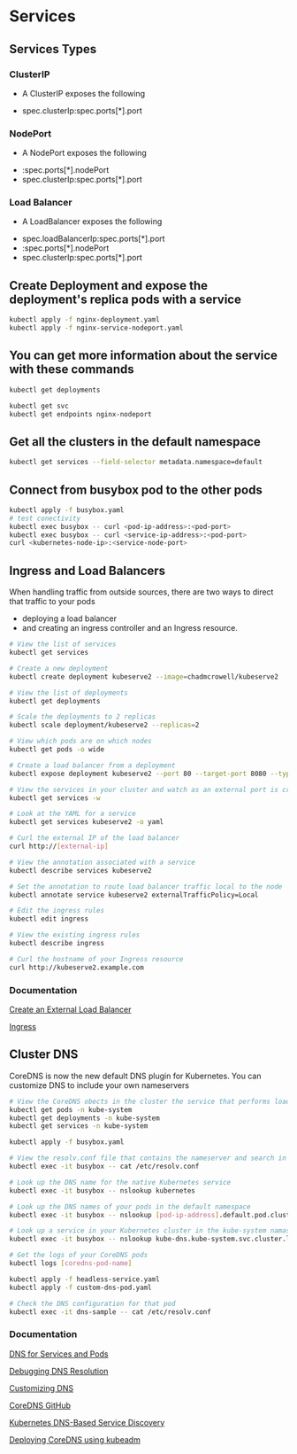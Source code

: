 # Services

## Services Types

### ClusterIP

- A ClusterIP exposes the following
* spec.clusterIp:spec.ports[*].port

### NodePort

- A NodePort exposes the following
* <NodeIP>:spec.ports[*].nodePort
* spec.clusterIp:spec.ports[*].port

### Load Balancer

- A LoadBalancer exposes the following
* spec.loadBalancerIp:spec.ports[*].port
* <NodeIP>:spec.ports[*].nodePort
* spec.clusterIp:spec.ports[*].port

## Create Deployment and expose the deployment's replica pods with a service

```bash
kubectl apply -f nginx-deployment.yaml
kubectl apply -f nginx-service-nodeport.yaml
```

## You can get more information about the service with these commands

```bash
kubectl get deployments

kubectl get svc
kubectl get endpoints nginx-nodeport
```
## Get all the clusters in the default namespace

```bash
kubectl get services --field-selector metadata.namespace=default
```
## Connect from busybox pod to the other pods

```bash
kubectl apply -f busybox.yaml
# test conectivity
kubectl exec busybox -- curl <pod-ip-address>:<pod-port>
kubectl exec busybox -- curl <service-ip-address>:<pod-port>
curl <kubernetes-node-ip>:<service-node-port>
```

## Ingress and Load Balancers

When handling traffic from outside sources, there are two ways to direct that traffic to your pods
- deploying a load balancer
- and creating an ingress controller and an Ingress resource.

```bash
# View the list of services
kubectl get services

# Create a new deployment
kubectl create deployment kubeserve2 --image=chadmcrowell/kubeserve2

# View the list of deployments
kubectl get deployments

# Scale the deployments to 2 replicas
kubectl scale deployment/kubeserve2 --replicas=2

# View which pods are on which nodes
kubectl get pods -o wide

# Create a load balancer from a deployment
kubectl expose deployment kubeserve2 --port 80 --target-port 8080 --type LoadBalancer

# View the services in your cluster and watch as an external port is created for a service
kubectl get services -w

# Look at the YAML for a service
kubectl get services kubeserve2 -o yaml

# Curl the external IP of the load balancer
curl http://[external-ip]

# View the annotation associated with a service
kubectl describe services kubeserve2

# Set the annotation to route load balancer traffic local to the node
kubectl annotate service kubeserve2 externalTrafficPolicy=Local

# Edit the ingress rules
kubectl edit ingress

# View the existing ingress rules
kubectl describe ingress

# Curl the hostname of your Ingress resource
curl http://kubeserve2.example.com
```

### Documentation

[Create an External Load Balancer](https://kubernetes.io/docs/tasks/access-application-cluster/create-external-load-balancer/)

[Ingress]( https://kubernetes.io/docs/concepts/services-networking/ingress/)

## Cluster DNS

CoreDNS is now the new default DNS plugin for Kubernetes. You can customize DNS to include your own nameservers

```bash
# View the CoreDNS obects in the cluster the service that performs load balancing for the DNS Server
kubectl get pods -n kube-system
kubectl get deployments -n kube-system
kubectl get services -n kube-system

kubectl apply -f busybox.yaml

# View the resolv.conf file that contains the nameserver and search in DNS
kubectl exec -it busybox -- cat /etc/resolv.conf

# Look up the DNS name for the native Kubernetes service
kubectl exec -it busybox -- nslookup kubernetes

# Look up the DNS names of your pods in the default namespace
kubectl exec -it busybox -- nslookup [pod-ip-address].default.pod.cluster.local

# Look up a service in your Kubernetes cluster in the kube-system namaspace
kubectl exec -it busybox -- nslookup kube-dns.kube-system.svc.cluster.local

# Get the logs of your CoreDNS pods
kubectl logs [coredns-pod-name]

kubectl apply -f headless-service.yaml
kubectl apply -f custom-dns-pod.yaml

# Check the DNS configuration for that pod
kubectl exec -it dns-sample -- cat /etc/resolv.conf
```

### Documentation

[DNS for Services and Pods](https://kubernetes.io/docs/concepts/services-networking/dns-pod-service/)

[Debugging DNS Resolution](https://kubernetes.io/docs/tasks/administer-cluster/dns-debugging-resolution/)

[Customizing DNS](https://kubernetes.io/docs/tasks/administer-cluster/dns-custom-nameservers/)

[CoreDNS GitHub](https://github.com/coredns/deployment/tree/master/kubernetes)

[Kubernetes DNS-Based Service Discovery](https://github.com/kubernetes/dns/blob/master/docs/specification.md)

[Deploying CoreDNS using kubeadm](https://coredns.io/2018/01/29/deploying-kubernetes-with-coredns-using-kubeadm/)
